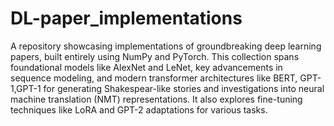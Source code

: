 # DL-paper_implementations
A repository showcasing implementations of groundbreaking deep learning papers, built entirely using NumPy and PyTorch. This collection spans foundational models like AlexNet and LeNet, key advancements in sequence modeling, and modern transformer architectures like BERT, GPT-1,GPT-1 for generating Shakespear-like stories and investigations into neural machine translation (NMT) representations. It also explores fine-tuning techniques like LoRA and GPT-2 adaptations for various tasks.